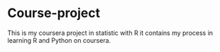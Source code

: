 # Course-project
This is my coursera project in statistic with R
it contains my process in learning R and Python on coursera.
